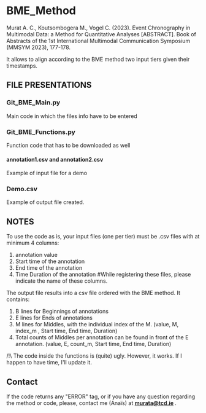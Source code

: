 # BME_Method
Murat A. C., Koutsombogera M., Vogel C. (2023). Event Chronography in Multimodal Data: a Method for Quantitative Analyses [ABSTRACT]. Book of Abstracts of the 1st International Multimodal Communication Symposium (MMSYM 2023), 177-178.

It allows to align according to the BME method two input tiers given their timestamps.

## FILE PRESENTATIONS
### Git_BME_Main.py 
Main code in which the files info have to be entered

### Git_BME_Functions.py 
Function code that has to be downloaded as well

#### annotation1.csv and annotation2.csv
Example of input file for a demo

### Demo.csv
Example of output file created.


## NOTES

To use the code as is, your input files (one per tier) must be .csv files with at minimum 4 columns:
 1) annotation value
 2) Start time of the annotation
 3) End time of the annotation
 4) Time Duration of the annotation
#While registering these files, please indicate the name of these columns.

The output file results into a csv file ordered with the BME method.
It contains: 
 1) B lines for Beginnings of annotations
 2) E lines for Ends of annotations
 3) M lines for Middles, with the individual index of the M. (value, M, index_m , Start time, End time, Duration)
 4) Total counts of Middles per annotation can be found in front of the E annotation. (value, E, count_m, Start time, End time, Duration)

/!\ The code inside the functions is (quite) ugly. However, it works. If I happen to have time, I'll update it.

## Contact 

If the code returns any "ERROR" tag, or if you have any question regarding the method or code, please, contact me (Anaïs) at  <b> murata@tcd.ie </b> .

